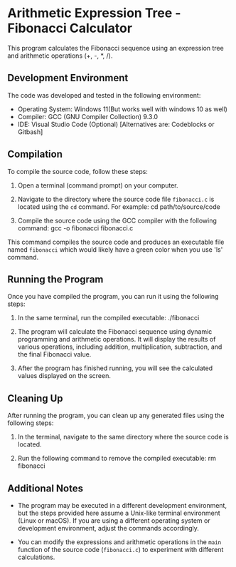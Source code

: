 # Arithmetic Expression Tree - Fibonacci Calculator

This program calculates the Fibonacci sequence using an expression tree and arithmetic operations (+, -, *, /).

## Development Environment

The code was developed and tested in the following environment:

- Operating System: Windows 11(But works well with windows 10 as well)
- Compiler: GCC (GNU Compiler Collection) 9.3.0
- IDE: Visual Studio Code (Optional) [Alternatives are: Codeblocks or Gitbash]

## Compilation

To compile the source code, follow these steps:

1. Open a terminal (command prompt) on your computer.

2. Navigate to the directory where the source code file `fibonacci.c` is located using the `cd` command. For example:
cd path/to/source/code

3. Compile the source code using the GCC compiler with the following command:
gcc -o fibonacci fibonacci.c


This command compiles the source code and produces an executable file named `fibonacci` which would likely have a green color when you use 'ls' command.

## Running the Program

Once you have compiled the program, you can run it using the following steps:

1. In the same terminal, run the compiled executable:
./fibonacci


2. The program will calculate the Fibonacci sequence using dynamic programming and arithmetic operations. It will display the results of various operations, including addition, multiplication, subtraction, and the final Fibonacci value.

3. After the program has finished running, you will see the calculated values displayed on the screen.

## Cleaning Up

After running the program, you can clean up any generated files using the following steps:

1. In the terminal, navigate to the same directory where the source code is located.

2. Run the following command to remove the compiled executable:
rm fibonacci



## Additional Notes

- The program may be executed in a different development environment, but the steps provided here assume a Unix-like terminal environment (Linux or macOS). If you are using a different operating system or development environment, adjust the commands accordingly.

- You can modify the expressions and arithmetic operations in the `main` function of the source code (`fibonacci.c`) to experiment with different calculations.





